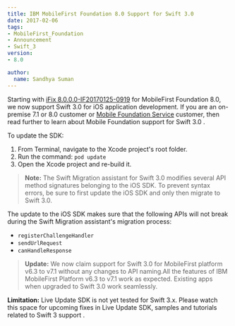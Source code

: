 ```yaml
---
title: IBM MobileFirst Foundation 8.0 Support for Swift 3.0
date: 2017-02-06
tags:
- MobileFirst_Foundation
- Announcement
- Swift_3
version:
- 8.0

author:
  name: Sandhya Suman
---
```


Starting with [iFix 8.0.0.0-IF20170125-0919]({{site.baseurl}}/blog/2017/02/01/8-0-ifix-release/) for MobileFirst Foundation 8.0, we now support Swift 3.0 for iOS application development.
If you are an on-premise 7.1 or 8.0 customer or [Mobile Foundation Service](https://console.bluemix.net/catalog/services/mobile-foundation) customer, then read further to learn about  Mobile Foundation support for Swift 3.0 .

To update the SDK:

1. From Terminal, navigate to the Xcode project's root folder.
2. Run the command: `pod update`
3. Open the Xcode project and re-build it.

> **Note:** The Swift Migration assistant for Swift 3.0 modifies several API method signatures belonging to the iOS SDK. To prevent syntax errors, be sure to first update the iOS SDK and only then migrate to Swift 3.0.

The update to the iOS SDK makes sure that the following APIs will not break during the Swift Migration assistant's migration process:

* `registerChallengeHandler`
* `sendUrlRequest`
* `canHandleResponse`

> **Update:** We now claim support for Swift 3.0 for MobileFirst platform v6.3 to v7.1 without any changes to API naming.All the features of IBM MobileFirst Platform v6.3 to v7.1 work as expected. Existing apps when upgraded to Swift 3.0 work seamlessly.

**Limitation:** Live Update SDK is not yet tested for Swift 3.x. Please watch this space for upcoming fixes in Live Update SDK, samples and tutorials related to Swift 3 support .
